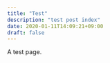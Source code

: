 ```yaml
---
title: "Test"
description: "test post index"
date: 2020-01-11T14:09:21+09:00
draft: false
---
```


A test page.
